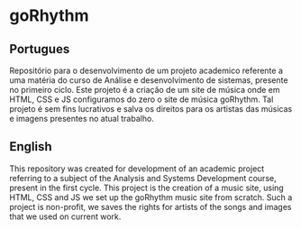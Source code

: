 # goRhythm
## Portugues
Repositório para o desenvolvimento de um projeto academico referente a uma matéria do curso de Análise e desenvolvimento de sistemas, presente no primeiro ciclo. Este projeto
é a criação de um site de música onde em HTML, CSS e JS configuramos do zero o site de música goRhythm. Tal projeto é sem fins lucrativos e salva os direitos para os artistas
das músicas e imagens presentes no atual trabalho.

## English
This repository was created for development of an academic project referring to a subject of the Analysis and Systems Development course, present in the first cycle. This
project is the creation of a music site, using HTML, CSS and JS we set up the goRhythm music site from scratch. Such a project is non-profit, we saves the rights for artists
of the songs and images that we used on current work.
